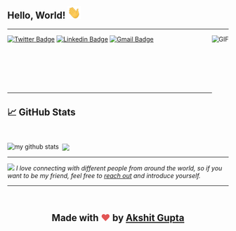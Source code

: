 
<!--
**akshitgupta29/akshitgupta29** is a ✨ _special_ ✨ repository because its `README.md` (this file) appears on your GitHub profile.

Here are some ideas to get you started:

- 🔭 I’m currently working on ...
- 🌱 I’m currently learning ...
- 👯 I’m looking to collaborate on ...
- 🤔 I’m looking for help with ...
- 💬 Ask me about ...
- 📫 How to reach me: ...
- 😄 Pronouns: ...
- ⚡ Fun fact: ...
-->


<h2> Hello, World! <img src="https://raw.githubusercontent.com/akshitgupta29/akshitgupta29/main/wave.gif" width="30px"> </h2>

<hr>

<img align="right" alt="GIF" height="150px"  src="https://media.giphy.com/media/du3J3cXyzhj75IOgvA/giphy.gif" />

[![Twitter Badge](https://img.shields.io/badge/Akshit_Gupta-1ca0f1?style=flat-square&labelColor=1ca0f1&logo=twitter&logoColor=white&link=https://twitter.com/akshit_29)](https://twitter.com/akshit_29) 
[![Linkedin Badge](https://img.shields.io/badge/-_akshitgupta29-blue?style=flat-square&logo=Linkedin&logoColor=white&link=https://www.linkedin.com/in/akshitgupta29/)](https://www.linkedin.com/in/akshitgupta29/) 
[![Gmail Badge](https://img.shields.io/badge/-_akshitgupta29@gmail.com-c14438?style=flat-square&logo=Gmail&logoColor=white&link=mailto:akshitgupta29@gmail.com)](mailto:akshitgupta29@gmail.com)

<br>
<br>
<br>
<br>
<br>


---

## &#x1f4c8; GitHub Stats
<br>

<!-- My GitHub stats with buefy theme ❤️ -->
<p align="left">
<img src="https://github-readme-stats.vercel.app/api?username=akshitgupta29&show_icons=true&theme=buefy&count_private=true" alt="my github stats" width="420"/>&nbsp;
<a href="https://github.com/akshitgupta29/akshitgupta29">
  <img align="center" src="https://github-readme-stats.vercel.app/api/top-langs/?username=akshitgupta29&hide=css,html&show_icons=true&theme=buefy" />
</a>
</p>

---

<!-- Feel free to reach out and introduce yourself :D-->
<img src="https://media.giphy.com/media/LnQjpWaON8nhr21vNW/giphy.gif" width="60"> <em>I love connecting with different people from around the world, so if you want to be my friend, feel free to <a href="https://twitter.com/akshit_29">reach out</a> and introduce yourself. </em>

<hr>
<br>

<h2 align="center"> <b>Made with <span style="color: #e25555;">&hearts;</span> by <a href="https://github.com/akshitgupta29"> Akshit Gupta </a> </h2>
